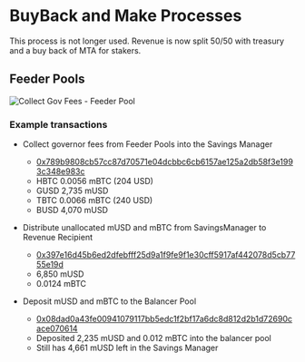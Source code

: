 # BuyBack and Make Processes

This process is not longer used. Revenue is now split 50/50 with treasury and a buy back of MTA for stakers.

## Feeder Pools

![Collect Gov Fees - Feeder Pool](./buybackFeederPoolMainnet.png)

### Example transactions

- Collect governor fees from Feeder Pools into the Savings Manager
    - [0x789b9808cb57cc87d70571e04dcbbc6cb6157ae125a2db58f3e1993c348e983c](https://etherscan.io/tx/0x789b9808cb57cc87d70571e04dcbbc6cb6157ae125a2db58f3e1993c348e983c)
	- HBTC 0.0056 mBTC (204 USD)
	- GUSD 2,735 mUSD
	- TBTC 0.0066 mBTC (240 USD)
	- BUSD 4,070 mUSD

- Distribute unallocated mUSD and mBTC from SavingsManager to Revenue Recipient
	- [0x397e16d45b6ed2dfebfff25d9a1f9fe9f1e30cff5917af442078d5cb7755e19d](https://etherscan.io/tx/0x397e16d45b6ed2dfebfff25d9a1f9fe9f1e30cff5917af442078d5cb7755e19d)
	- 6,850 mUSD
	- 0.0124 mBTC

- Deposit mUSD and mBTC to the Balancer Pool
	- [0x08dad0a43fe00941079117bb5edc1f2bf17a6dc8d812d2b1d72690cace070614](https://etherscan.io/tx/0x08dad0a43fe00941079117bb5edc1f2bf17a6dc8d812d2b1d72690cace070614)
	- Deposited 2,235 mUSD and 0.012 mBTC into the balancer pool
	- Still has 4,661 mUSD left in the Savings Manager 
